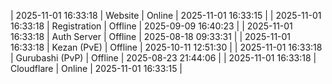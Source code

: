 | 2025-11-01 16:33:18 | Website | Online | 2025-11-01 16:33:15 |
| 2025-11-01 16:33:18 | Registration | Offline | 2025-09-09 16:40:23 |
| 2025-11-01 16:33:18 | Auth Server | Offline | 2025-08-18 09:33:31 |
| 2025-11-01 16:33:18 | Kezan (PvE) | Offline | 2025-10-11 12:51:30 |
| 2025-11-01 16:33:18 | Gurubashi (PvP) | Offline | 2025-08-23 21:44:06 |
| 2025-11-01 16:33:18 | Cloudflare | Online | 2025-11-01 16:33:15 |
